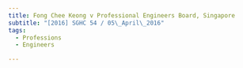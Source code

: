 ```yaml
---
title: Fong Chee Keong v Professional Engineers Board, Singapore 
subtitle: "[2016] SGHC 54 / 05\_April\_2016"
tags:
  - Professions
  - Engineers

---
```


